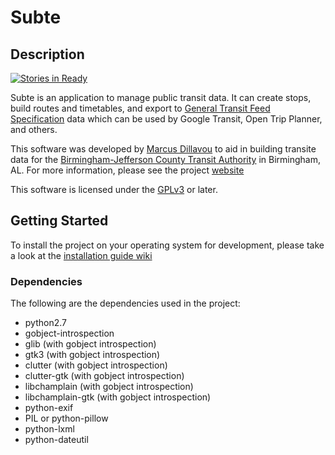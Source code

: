 # Subte

## Description 

[![Stories in Ready](https://badge.waffle.io/CodeforBirmingham/subte.png?label=ready&title=Ready)](https://waffle.io/CodeforBirmingham/subte)

Subte is an application to manage public transit data. It can create stops, build routes and timetables, and export to [General Transit Feed Specification](https://developers.google.com/transit/gtfs/reference) data which can be used by Google Transit, Open Trip Planner, and others.

This software was developed by [Marcus Dillavou](http://line72.net) to aid in building transite data for the [Birmingham-Jefferson County Transit Authority](http://www.bjcta.org) in Birmingham, AL. For more information, please see the project [website](http://line72.net/index.php/software/subte/)

This software is licensed under the [GPLv3](http://www.gnu.org/licenses/agpl-3.0.html) or later.

## Getting Started

To install the project on your operating system for development, please take a look at the [installation guide wiki](https://github.com/CodeforBirmingham/subte/wiki/Installation-Guide)

### Dependencies

The following are the dependencies used in the project:

* python2.7
* gobject-introspection
* glib (with gobject introspection)
* gtk3 (with gobject introspection)
* clutter (with gobject introspection)
* clutter-gtk (with gobject introspection)
* libchamplain (with gobject introspection)
* libchamplain-gtk (with gobject introspection)
* python-exif
* PIL or python-pillow
* python-lxml
* python-dateutil
